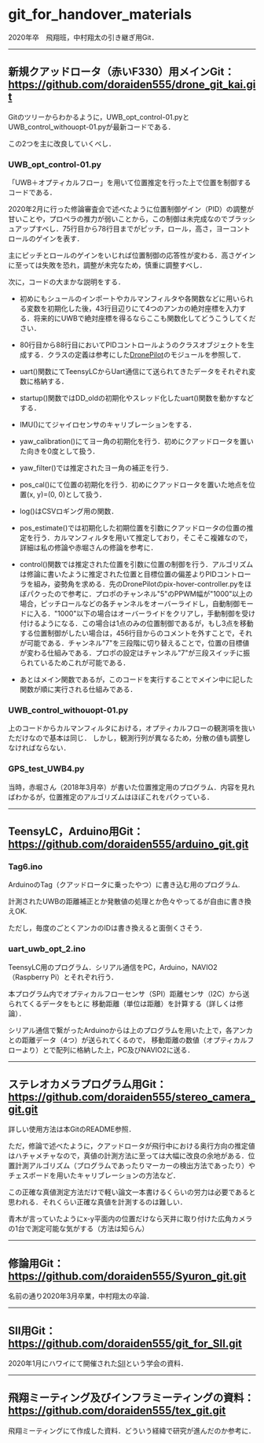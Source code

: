 # git_for_handover_materials
2020年卒　飛翔班，中村翔太の引き継ぎ用Git．

*** 

## 新規クアッドロータ（赤いF330）用メインGit：https://github.com/doraiden555/drone_git_kai.git
Gitのツリーからわかるように，UWB_opt_control-01.pyとUWB_control_withouopt-01.pyが最新コードである．


この2つを主に改良していくべし．


### UWB_opt_control-01.py
「UWB＋オプティカルフロー」を用いて位置推定を行った上で位置を制御するコードである．


2020年2月に行った修論審査会で述べたように位置制御ゲイン（PID）の調整が甘いことや，プロペラの推力が弱いことから，この制御は未完成なのでブラッシュアップすべし．75行目から78行目までがピッチ，ロール，高さ，ヨーコントロールのゲインを表す．


主にピッチとロールのゲインをいじれば位置制御の応答性が変わる．高さゲインに至っては失敗を恐れ，調整が未完なため，慎重に調整すべし．


次に，コードの大まかな説明をする．


  - 初めにもシュールのインポートやカルマンフィルタや各関数などに用いられる変数を初期化した後，43行目辺りにて4つのアンカの絶対座標を入力する．将来的にUWBで絶対座標を得るならここも関数化してどうこうしてください．


  - 80行目から88行目においてPIDコントロールようのクラスオブジェクトを生成する．クラスの定義は参考にした[DronePilot](https://github.com/doraiden555/DronePilot.git)のモジュールを参照して．


  - uart()関数にてTeensyLCからUart通信にて送られてきたデータをそれぞれ変数に格納する．


  - startup()関数ではDD_oldの初期化やスレッド化したuart()関数を動かすなどする．


  - IMU()にてジャイロセンサのキャリブレーションをする．


  - yaw_calibration()にてヨー角の初期化を行う．初めにクアッドロータを置いた向きを0度として扱う．


  - yaw_filter()では推定されたヨー角の補正を行う．


  - pos_cal()にて位置の初期化を行う．初めにクアッドロータを置いた地点を位置(x, y)=(0, 0)として扱う．


  - log()はCSVロギング用の関数．


  - pos_estimate()では初期化した初期位置を引数にクアッドロータの位置の推定を行う．カルマンフィルタを用いて推定しており，そこそこ複雑なので，詳細は私の修論や赤堀さんの修論を参考に．


  - control()関数では推定された位置を引数に位置の制御を行う．アルゴリズムは修論に書いたように推定された位置と目標位置の偏差よりPIDコントローラを組み，姿勢角を求める．先のDronePilotのpix-hover-controller.pyをほぼパクったので参考に．プロポのチャンネル"5"のPPWM幅が"1000"以上の場合，ピッチロールなどの各チャンネルをオーバーライドし，自動制御モードに入る．"1000"以下の場合はオーバーライドをクリアし，手動制御を受け付けるようになる．この場合は1点のみの位置制御であるが，もし3点を移動する位置制御がしたい場合は，456行目からのコメントを外すことで，それが可能である．チャンネル"7"を三段階に切り替えることで，位置の目標値が変わる仕組みである．プロポの設定はチャンネル"7"が三段スイッチに振られているためこれが可能である．


  - あとはメイン関数であるが，このコードを実行することでメイン中に記した関数が順に実行される仕組みである．


### UWB_control_withouopt-01.py
上のコードからカルマンフィルタにおける，オプティカルフローの観測項を抜いただけなので基本は同じ．
しかし，観測行列が異なるため，分散の値も調整しなければならない．

### GPS_test_UWB4.py
当時，赤堀さん（2018年3月卒）が書いた位置推定用のプログラム．内容を見ればわかるが，位置推定のアルゴリズムはほぼこれをパクっている．

***

## TeensyLC，Arduino用Git：https://github.com/doraiden555/arduino_git.git
### Tag6.ino
ArduinoのTag（クアッドロータに乗ったやつ）に書き込む用のプログラム.


計測されたUWBの距離補正とか発散値の処理とか色々やってるが自由に書き換えOK.


ただし，毎度のごとくアンカのIDは書き換えると面倒くさそう．


### uart_uwb_opt_2.ino
TeensyLC用のプログラム．シリアル通信をPC，Arduino，NAVIO2（Raspberry Pi）とそれぞれ行う．


本プログラム内でオプティカルフローセンサ（SPI）距離センサ（I2C）から送られてくるデータをもとに
移動距離（単位は距離）を計算する（詳しくは修論）．


シリアル通信で繋がったArduinoからは上のプログラムを用いた上で，各アンカとの距離データ（4つ）が送られてくるので，
移動距離の数値（オプティカルフローより）とで配列に格納した上，PC及びNAVIO2に送る．

***

## ステレオカメラプログラム用Git：https://github.com/doraiden555/stereo_camera_git.git
詳しい使用方法は本GitのREADME参照．

ただ，修論で述べたように，クアッドロータが飛行中における奥行方向の推定値はハチャメチャなので，真値の計測方法に至っては大幅に改良の余地がある．位置計測アルゴリズム（プログラムであったりマーカーの検出方法であったり）やチェスボードを用いたキャリブレーションの方法など．

この正確な真値測定方法だけで軽い論文一本書けるくらいの労力は必要であると思われる．それくらい正確な真値を計測するのは難しい．

青木が言っていたようにx-y平面内の位置だけなら天井に取り付けた広角カメラの1台で測定可能な気がする（方法は知らん）

***

## 修論用Git：https://github.com/doraiden555/Syuron_git.git
名前の通り2020年3月卒業，中村翔太の卒論．

***

## SII用Git：https://github.com/doraiden555/git_for_SII.git
2020年1月にハワイにて開催された[SII](https://sice-si.org/conf/SII2020/)という学会の資料．

***

## 飛翔ミーティング及びインフラミーティングの資料：https://github.com/doraiden555/tex_git.git
飛翔ミーティングにて作成した資料．どういう経緯で研究が進んだのか参考に．


